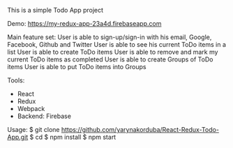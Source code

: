 This is a simple Todo App project 

Demo: https://my-redux-app-23a4d.firebaseapp.com

Main feature set:
User is able to sign-up/sign-in with his email, Google, Facebook, Github and Twitter
User is able to see his current ToDo items in a list
User is able to create ToDo items
User is able to remove and mark my current ToDo items as completed
User is able to create Groups of ToDo items
User is able to put ToDo items into Groups

Tools:
- React
- Redux
- Webpack
- Backend: Firebase

Usage:
$ git clone https://github.com/yarynakorduba/React-Redux-Todo-App.git
$ cd 
$ npm install
$ npm start
